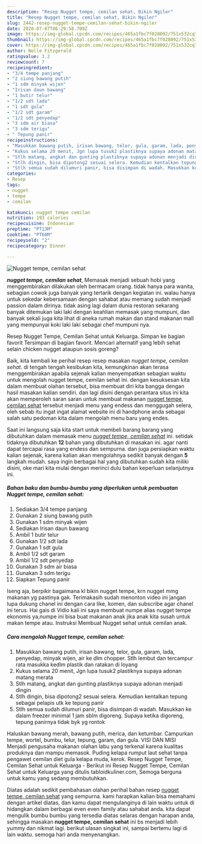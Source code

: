 ```yaml
---
description: "Resep Nugget tempe, cemilan sehat, Bikin Ngiler"
title: "Resep Nugget tempe, cemilan sehat, Bikin Ngiler"
slug: 2442-resep-nugget-tempe-cemilan-sehat-bikin-ngiler
date: 2020-07-07T06:29:58.708Z
image: https://img-global.cpcdn.com/recipes/465a1fbc7f028092/751x532cq70/nugget-tempe-cemilan-sehat-foto-resep-utama.jpg
thumbnail: https://img-global.cpcdn.com/recipes/465a1fbc7f028092/751x532cq70/nugget-tempe-cemilan-sehat-foto-resep-utama.jpg
cover: https://img-global.cpcdn.com/recipes/465a1fbc7f028092/751x532cq70/nugget-tempe-cemilan-sehat-foto-resep-utama.jpg
author: Nelle Fitzgerald
ratingvalue: 3.2
reviewcount: 7
recipeingredient:
- "3/4 tempe panjang"
- "2 siung bawang putih"
- "1 sdm minyak wijen"
- "Irisan daun bawang"
- "1 butir telur"
- "1/2 sdt lada"
- "1 sdt gula"
- "1/2 sdt garam"
- "1/2 sdt penyedap"
- "3 sdm air biasa"
- "3 sdm terigu"
- " Tepung panir"
recipeinstructions:
- "Masukkan bawang putih, irisan bawang, telor, gula, garam, lada, penyedap, minyak wijen, air ke dlm chopper. Stlh lembut dan tercampur rata masukka kedlm plastik dan ratakan di loyang"
- "Kukus selama 20 menit, Jgn lupa tusuk2 plastiknya supaya adonan matang merata"
- "Stlh matang, angkat dan gunting plastiknya supaya adonan menjadi dingin"
- "Stlh dingin, bisa dipotong2 sesuai selera. Kemudian kentalkan tepung sebagai pelapis utk ke tepung panir"
- "Stlh semua sudah dilumuri panir, bisa disimpan di wadah. Masukkan ke dalam freezer minimal 1 jam sblm digoreng. Supaya ketika digoreng, tepung panirnya tidak byk yg rontok"
categories:
- Resep
tags:
- nugget
- tempe
- cemilan

katakunci: nugget tempe cemilan 
nutrition: 193 calories
recipecuisine: Indonesian
preptime: "PT13M"
cooktime: "PT60M"
recipeyield: "2"
recipecategory: Dinner

---
```



![Nugget tempe, cemilan sehat](https://img-global.cpcdn.com/recipes/465a1fbc7f028092/751x532cq70/nugget-tempe-cemilan-sehat-foto-resep-utama.jpg)

<b><i>nugget tempe, cemilan sehat</i></b>, Memasak menjadi sebuah hobi yang menggembirakan dilakukan oleh bermacam orang. tidak hanya para wanita, sebagian cowok juga banyak yang tertarik dengan kegiatan ini. walau hanya untuk sekedar kebersamaan dengan sahabat atau memang sudah menjadi passion dalam dirinya. tidak asing lagi dalam dunia restoran sekarang banyak ditemukan laki laki dengan keahlian memasak yang mumpuni, dan banyak sekali juga kita lihat di aneka rumah makan dan stand makanan mall yang mempunyai koki laki laki sebagai chef mumpuni nya.

Resep Nugget Tempe, Cemilan Sehat untuk Keluarga. Simpan ke bagian favorit Tersimpan di bagian favorit. Mencari alternatif yang lebih sehat selain chicken nugget ataupun sosis goreng?

Baik, kita kembali ke perihal resep resep masakan <i>nugget tempe, cemilan sehat</i>. di tengah tengah kesibukan kita, kemungkinan akan terasa menggembirakan apabila sejenak kalian menyempatkan sebagian waktu untuk mengolah nugget tempe, cemilan sehat ini. dengan kesuksesan kita dalam membuat olahan tersebut, bisa membuat diri kita bangga dengan hasil masakan kalian sendiri. dan lagi disini dengan perantara situs ini kita akan memperoleh saran saran untuk membuat makanan <u>nugget tempe, cemilan sehat</u> tersebut menjadi menu yang endess dan menggugah selera, oleh sebab itu ingat ingat alamat website ini di handphone anda sebagai salah satu pedoman kita dalam mengolah menu baru yang endes.


Saat ini langsung saja kita start untuk membeli barang barang yang dibutuhkan dalam memasak menu <u><i>nugget tempe, cemilan sehat</i></u> ini. setidak tidaknya dibutuhkan <b>12</b> bahan yang dibutuhkan di masakan ini. agar nanti dapat tercapai rasa yang endess dan sempurna. dan juga persiapkan waktu kalian sejenak, karena kalian akan mengolahnya sedikit banyak dengan <b>5</b> langkah mudah. saya ingin berbagai hal yang dibutuhkan sudah kita miliki disini, oke mari kita mulai dengan merinci dulu bahan keperluan selanjutnya ini.

<!--inarticleads1-->

##### Bahan baku dan bumbu-bumbu yang diperlukan untuk pembuatan Nugget tempe, cemilan sehat:

1. Sediakan 3/4 tempe panjang
1. Gunakan 2 siung bawang putih
1. Gunakan 1 sdm minyak wijen
1. Sediakan Irisan daun bawang
1. Ambil 1 butir telur
1. Gunakan 1/2 sdt lada
1. Gunakan 1 sdt gula
1. Ambil 1/2 sdt garam
1. Ambil 1/2 sdt penyedap
1. Gunakan 3 sdm air biasa
1. Gunakan 3 sdm terigu
1. Siapkan  Tepung panir


Iseng aja, berpikir bagaimana kl bikin nugget tempe, krn nugget mmg makanan yg pastinya gak. Terimakasih sudah menonton video ini jangan lupa dukung chanel ini dengan cara like, komen, dan subscribe agar chanel ini terus. Hai gais di Vidio kali ini saya membuat numpe alias nugget tempe ekonomis ya,numpe ini bisa buat makanan anak jika anak kita susah untuk makan tempe atau. Instruksi Membuat Nugget sehat untuk cemilan anak. 

<!--inarticleads2-->

##### Cara mengolah Nugget tempe, cemilan sehat:

1. Masukkan bawang putih, irisan bawang, telor, gula, garam, lada, penyedap, minyak wijen, air ke dlm chopper. Stlh lembut dan tercampur rata masukka kedlm plastik dan ratakan di loyang
1. Kukus selama 20 menit, Jgn lupa tusuk2 plastiknya supaya adonan matang merata
1. Stlh matang, angkat dan gunting plastiknya supaya adonan menjadi dingin
1. Stlh dingin, bisa dipotong2 sesuai selera. Kemudian kentalkan tepung sebagai pelapis utk ke tepung panir
1. Stlh semua sudah dilumuri panir, bisa disimpan di wadah. Masukkan ke dalam freezer minimal 1 jam sblm digoreng. Supaya ketika digoreng, tepung panirnya tidak byk yg rontok


Haluskan bawang merah, bawang putih, merica, dan ketumbar. Campurkan tempe, wortel, bumbu, telur, tepung, garam, dan gula. VISI DAN MISI Menjadi pengusaha makanan olahan labu yang terkenal karena kualitas produknya dan mampu memasok. Puding kelapa rumput laut sehat tanpa pengawet cemilan diet gula kelapa muda, kerok. Resep Nugget Tempe, Cemilan Sehat untuk Keluarga - Berikut ini Resep Nugget Tempe, Cemilan Sehat untuk Keluarga yang ditulis tabloidkuliner.com, Semoga berguna untuk kamu yang sedang membutuhkan. 

Diatas adalah sedikit pembahasan olahan perihal bahan resep <u>nugget tempe, cemilan sehat</u> yang sempurna. kami harapkan kalian bisa memahami dengan artikel diatas, dan kamu dapat mengulanginya di lain waktu untuk di hidangkan dalam berbagai even even family atau sahabat anda. kita dapat mengulik bumbu bumbu yang tersedia diatas selaras dengan harapan anda, sehingga masakan <b>nugget tempe, cemilan sehat</b> ini bs menjadi lebih yummy dan nikmat lagi. berikut ulasan singkat ini, sampai bertemu lagi di lain waktu. semoga hari anda menyenangkan.
